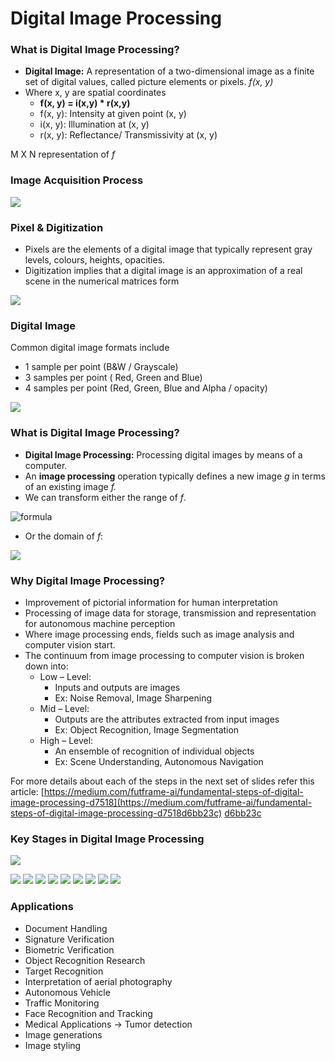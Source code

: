 # Digital Image Processing

### What is Digital Image Processing?

* **Digital Image:** A representation of a two-dimensional image as a finite set of digital values, called picture elements or pixels. _f(x, y)_
* Where x, y are spatial coordinates&#x20;
  * **f(x, y) = i(x,y) \* r(x,y)**
  * f(x, y): Intensity at given point (x, y)
  * i(x, y): Illumination at (x, y)
  * r(x, y): Reflectance/ Transmissivity at (x, y)

M X N representation of _f_

### Image Acquisition Process

![](<../.gitbook/assets/image (30).png>)

### Pixel & Digitization

* Pixels are the elements of a digital image that typically represent gray levels, colours, heights, opacities.
* Digitization implies that a digital image is an approximation of a real scene in the numerical matrices form

![](https://3298224505-files.gitbook.io/~/files/v0/b/gitbook-x-prod.appspot.com/o/spaces%2FO6zK5zzcnrnToWx3Brks%2Fuploads%2FwPC5pgXmNYyWxYfcOHvZ%2Fimage.png?alt=media&token=c6dab5b2-fd35-4e40-82b1-b49babc175f9)

### Digital Image

Common digital image formats include

* 1 sample per point (B\&W / Grayscale)
* 3 samples per point ( Red, Green and Blue)
* 4 samples per point (Red, Green, Blue and Alpha / opacity)

![](https://3298224505-files.gitbook.io/~/files/v0/b/gitbook-x-prod.appspot.com/o/spaces%2FO6zK5zzcnrnToWx3Brks%2Fuploads%2FxUT9YZl6rPtz9OrrkOcX%2Fimage.png?alt=media&token=2ad0e5cb-3abb-497b-9c04-4e7d9dcc6583)

### What is Digital Image Processing?

* **Digital Image Processing:** Processing digital images by means of a computer.
* An **image processing** operation typically defines a new image _g_ in terms of an existing image _f._
* We can transform either the range of _f_.

![formula](https://raw.githubusercontent.com/dphi-official/five-week-deep-learning-bootcamp/master/.gitbook/assets/image%20(19).png)



* Or the domain of _f_:

![](https://3298224505-files.gitbook.io/~/files/v0/b/gitbook-x-prod.appspot.com/o/spaces%2FO6zK5zzcnrnToWx3Brks%2Fuploads%2F9M4cQ4m8RAOxMWAYbxrA%2Fimage.png?alt=media&token=e33b4de5-531d-4902-a7ba-34c64d32f658)

### Why Digital Image Processing?

* Improvement of pictorial information for human interpretation
* Processing of image data for storage, transmission and representation for autonomous machine perception
* Where image processing ends, fields such as image analysis and computer vision start.
* The continuum from image processing to computer vision is broken down into:
  * Low – Level:
    * Inputs and outputs are images
    * Ex: Noise Removal, Image Sharpening
  * Mid – Level:
    * Outputs are the attributes extracted from input images&#x20;
    * Ex: Object Recognition, Image Segmentation
  * High – Level:
    * An ensemble of recognition of individual objects&#x20;
    * Ex: Scene Understanding, Autonomous Navigation

For more details about each of the steps in the next set of slides refer this article: [https://medium.com/futframe-ai/fundamental-steps-of-digital-image-processing-d7518](https://medium.com/futframe-ai/fundamental-steps-of-digital-image-processing-d7518d6bb23c) [d6bb23c](https://medium.com/futframe-ai/fundamental-steps-of-digital-image-processing-d7518d6bb23c)

### Key Stages in Digital Image Processing

![](https://3298224505-files.gitbook.io/~/files/v0/b/gitbook-x-prod.appspot.com/o/spaces%2FO6zK5zzcnrnToWx3Brks%2Fuploads%2FkDNnaGKE9lfqt9QISCHB%2FScreen%20Shot%202022-03-30%20at%205.12.30%20PM.png?alt=media&token=62d35ca6-e381-4b05-ad96-45c7b22a3d91)

![](https://3298224505-files.gitbook.io/~/files/v0/b/gitbook-x-prod.appspot.com/o/spaces%2FO6zK5zzcnrnToWx3Brks%2Fuploads%2FZ12fqvCgsnyceLbnKYyq%2FScreen%20Shot%202022-03-30%20at%205.14.38%20PM.png?alt=media&token=c4e77603-4bb8-4522-9a95-2269a9e15ea4) ![](https://3298224505-files.gitbook.io/~/files/v0/b/gitbook-x-prod.appspot.com/o/spaces%2FO6zK5zzcnrnToWx3Brks%2Fuploads%2FE6csjoUMpYtHKm2mnxej%2FScreen%20Shot%202022-03-30%20at%205.15.10%20PM.png?alt=media&token=322a1767-d295-4596-9106-49ebe7842b40) ![](https://3298224505-files.gitbook.io/~/files/v0/b/gitbook-x-prod.appspot.com/o/spaces%2FO6zK5zzcnrnToWx3Brks%2Fuploads%2FBrw5j9Uxhq2MfLoGy3it%2FScreen%20Shot%202022-03-30%20at%205.15.20%20PM.png?alt=media&token=ce14323f-bb4b-41e1-8229-d166d2374da1) ![](https://3298224505-files.gitbook.io/~/files/v0/b/gitbook-x-prod.appspot.com/o/spaces%2FO6zK5zzcnrnToWx3Brks%2Fuploads%2FuqfPN5jzjRVBb8grWPLn%2FScreen%20Shot%202022-03-30%20at%205.15.29%20PM.png?alt=media&token=7375d234-0813-4df2-821b-1ebd5c97fc12) ![](https://3298224505-files.gitbook.io/~/files/v0/b/gitbook-x-prod.appspot.com/o/spaces%2FO6zK5zzcnrnToWx3Brks%2Fuploads%2FyUr4rDoTFI6js6ajwoqa%2FScreen%20Shot%202022-03-30%20at%205.15.37%20PM.png?alt=media&token=74cfdfe2-072e-47ad-ba20-eaaa9f0391db) ![](https://3298224505-files.gitbook.io/~/files/v0/b/gitbook-x-prod.appspot.com/o/spaces%2FO6zK5zzcnrnToWx3Brks%2Fuploads%2Fex7TpCbIPjkmcWLRRH3D%2FScreen%20Shot%202022-03-30%20at%205.15.45%20PM.png?alt=media&token=3af38a6f-9ccd-4431-af2f-a90cf5c59281) ![](https://3298224505-files.gitbook.io/~/files/v0/b/gitbook-x-prod.appspot.com/o/spaces%2FO6zK5zzcnrnToWx3Brks%2Fuploads%2FOdwhD8xn9ty5BTUSHxSL%2FScreen%20Shot%202022-03-30%20at%205.15.55%20PM.png?alt=media&token=6cf7c70b-4d75-4b25-9104-b7316b35e4eb)
![](https://3298224505-files.gitbook.io/~/files/v0/b/gitbook-x-prod.appspot.com/o/spaces%2FO6zK5zzcnrnToWx3Brks%2Fuploads%2FzaafCuuNo7FgvkU6ax53%2FScreen%20Shot%202022-03-30%20at%205.16.07%20PM.png?alt=media&token=c46056eb-18b2-492a-aad1-d8551c7edfca)
![](https://3298224505-files.gitbook.io/~/files/v0/b/gitbook-x-prod.appspot.com/o/spaces%2FO6zK5zzcnrnToWx3Brks%2Fuploads%2FLYDnAFWMrQb2f4RJ62zo%2FScreen%20Shot%202022-03-30%20at%205.16.18%20PM.png?alt=media&token=3394b632-b193-4e42-834d-bf02beb664f0)

### Applications

* Document Handling&#x20;
* Signature Verification&#x20;
* Biometric Verification&#x20;
* Object Recognition Research&#x20;
* Target Recognition&#x20;
* Interpretation of aerial photography&#x20;
* Autonomous Vehicle&#x20;
* Traffic Monitoring&#x20;
* Face Recognition and Tracking&#x20;
* Medical Applications -> Tumor detection&#x20;
* Image generations&#x20;
* Image styling